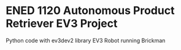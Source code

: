# ENED 1120 Autonomous Product Retriever EV3 Project
Python code with ev3dev2 library
EV3 Robot running Brickman
